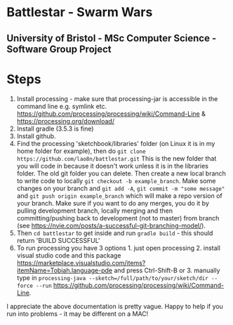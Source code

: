 # Battlestar - Swarm Wars
## University of Bristol - MSc Computer Science - Software Group Project

# Steps
1. Install processing - make sure that processing-jar is accessible in the command line e.g. symlink etc. https://github.com/processing/processing/wiki/Command-Line & https://processing.org/download/
2. Install gradle (3.5.3 is fine)
3. Install github. 
4. Find the processing 'sketchbook/libraries' folder (on Linux it is in my home folder for example), then do 
`git clone https://github.com/lao8n/battlestar.git` This is the new folder that you will code in because it doesn't work unless it is in the libraries folder. The old git folder you can delete. Then create a new local branch to write code to locally `git checkout -b example_branch`. Make some changes on your branch and `git add -A`, `git commit -m "some message"` and `git push origin example_branch` which will make a repo version of your branch. Make sure if you want to do any merges, you do it by pulling development branch, locally merging and then committing/pushing back to development (not to master) from branch (see https://nvie.com/posts/a-successful-git-branching-model/).
5. Then `cd battlestar` to get inside and run `gradle build` - this should return 'BUILD SUCCESSFUL'
6. To run processing you have 3 options 1. just open processing 2. install visual studio code and this package  https://marketplace.visualstudio.com/items?itemName=Tobiah.language-pde and press Ctrl-Shift-B or 3. manually type in `processing-java --sketch=/full/path/to/your/sketch/dir --force --run` https://github.com/processing/processing/wiki/Command-Line. 

I appreciate the above documentation is pretty vague. Happy to help if you run into problems - it may be different on a MAC!
